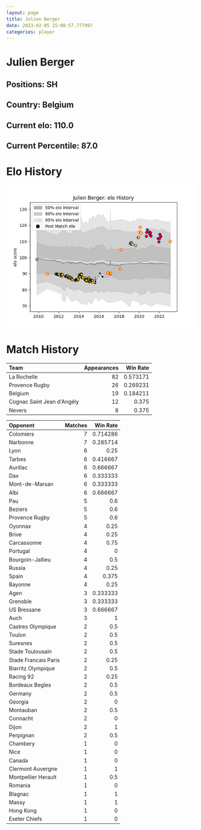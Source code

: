 ```yaml
---  
layout: page  
title: Julien Berger  
date: 2023-02-05 15:08:57.777997  
categories: player  
---
```

# Julien Berger

## Positions: SH

## Country: Belgium

## Current elo: 110.0

## Current Percentile: 87.0

# Elo History


![elo history](history_JulienBerger.png)
# Match History


| Team                       |   Appearances |   Win Rate |
|:---------------------------|--------------:|-----------:|
| La Rochelle                |            82 |   0.573171 |
| Provence Rugby             |            26 |   0.269231 |
| Belgium                    |            19 |   0.184211 |
| Cognac Saint Jean d'Angély |            12 |   0.375    |
| Nevers                     |             8 |   0.375    |

| Opponent             |   Matches |   Win Rate |
|:---------------------|----------:|-----------:|
| Colomiers            |         7 |   0.714286 |
| Narbonne             |         7 |   0.285714 |
| Lyon                 |         6 |   0.25     |
| Tarbes               |         6 |   0.416667 |
| Aurillac             |         6 |   0.666667 |
| Dax                  |         6 |   0.333333 |
| Mont-de-Marsan       |         6 |   0.333333 |
| Albi                 |         6 |   0.666667 |
| Pau                  |         5 |   0.6      |
| Beziers              |         5 |   0.6      |
| Provence Rugby       |         5 |   0.6      |
| Oyonnax              |         4 |   0.25     |
| Brive                |         4 |   0.25     |
| Carcassonne          |         4 |   0.75     |
| Portugal             |         4 |   0        |
| Bourgoin-Jallieu     |         4 |   0.5      |
| Russia               |         4 |   0.25     |
| Spain                |         4 |   0.375    |
| Bayonne              |         4 |   0.25     |
| Agen                 |         3 |   0.333333 |
| Grenoble             |         3 |   0.333333 |
| US Bressane          |         3 |   0.666667 |
| Auch                 |         3 |   1        |
| Castres Olympique    |         2 |   0.5      |
| Toulon               |         2 |   0.5      |
| Suresnes             |         2 |   0.5      |
| Stade Toulousain     |         2 |   0.5      |
| Stade Francais Paris |         2 |   0.25     |
| Biarritz Olympique   |         2 |   0.5      |
| Racing 92            |         2 |   0.25     |
| Bordeaux Begles      |         2 |   0.5      |
| Germany              |         2 |   0.5      |
| Georgia              |         2 |   0        |
| Montauban            |         2 |   0.5      |
| Connacht             |         2 |   0        |
| Dijon                |         2 |   1        |
| Perpignan            |         2 |   0.5      |
| Chambery             |         1 |   0        |
| Nice                 |         1 |   0        |
| Canada               |         1 |   0        |
| Clermont Auvergne    |         1 |   1        |
| Montpellier Herault  |         1 |   0.5      |
| Romania              |         1 |   0        |
| Blagnac              |         1 |   1        |
| Massy                |         1 |   1        |
| Hong Kong            |         1 |   0        |
| Exeter Chiefs        |         1 |   0        |